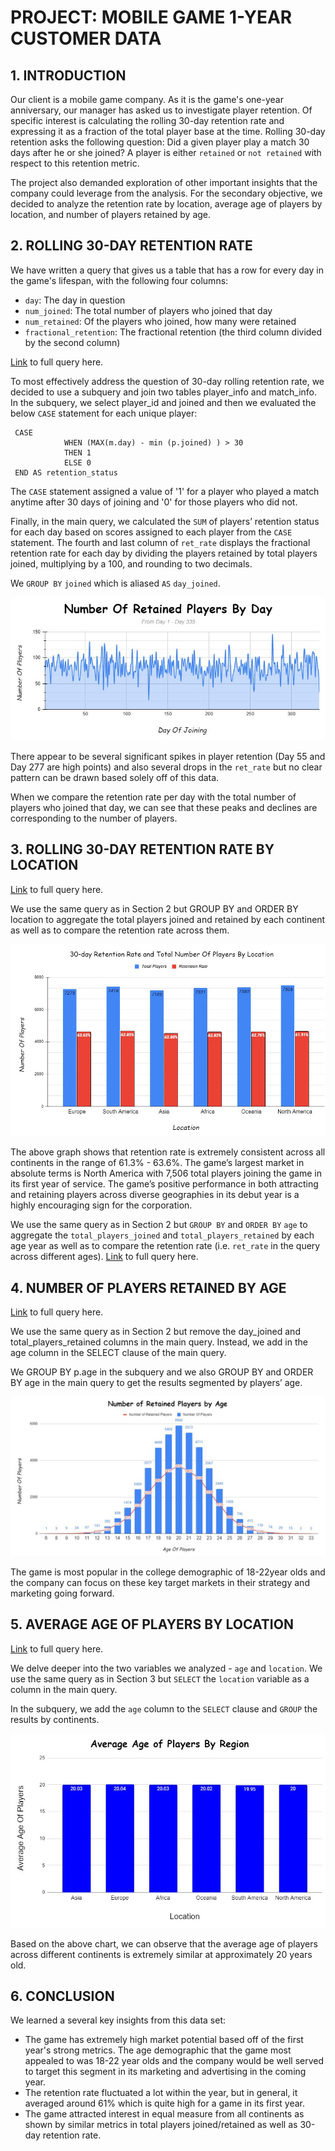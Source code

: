 # PROJECT: MOBILE GAME 1-YEAR CUSTOMER DATA

## 1. INTRODUCTION

Our client is a mobile game company. As it is the game's one-year anniversary, our manager has asked us to investigate player retention. Of specific interest is calculating the rolling 30-day retention rate and expressing it as a fraction of the total player base at the time. Rolling 30-day retention asks the following question: Did a given player play a match 30 days after he or she joined? A player is either `retained` or `not retained` with respect to this retention metric. 

The project also demanded exploration of other important insights that the company could leverage from the analysis. For the secondary objective, we decided to analyze the retention rate by location, average age of players by location, and number of players retained by age.

## 2. ROLLING 30-DAY RETENTION RATE

We have written a query that gives us a table that has a row for every day in the game's lifespan, with the following four columns:
- `day`: The day in question
- `num_joined`: The total number of players who joined that day
- `num_retained`: Of the players who joined, how many were retained
- `fractional_retention`: The fractional retention (the third column divided by the second column)

[Link](Project%20query.txt) to full query here.

To most effectively address the question of 30-day rolling retention rate, we decided to use a subquery and join two tables player_info and match_info. In the subquery, we select  player_id and joined and then we evaluated the below `CASE` statement for each unique player:
```
 CASE  
            WHEN (MAX(m.day) - min (p.joined) ) > 30 
            THEN 1
            ELSE 0
 END AS retention_status
```
The `CASE` statement assigned a value of '1' for a player who played a match anytime after 30 days of joining and '0' for those players who did not.

Finally, in the main query, we calculated the `SUM` of players’ retention status for each day based on scores assigned to each player from the `CASE` statement. The fourth and last column of `ret_rate` displays the fractional retention rate for each day by dividing the players retained by total players joined, multiplying by a 100, and rounding to two decimals. 

We `GROUP BY` `joined` which is aliased `AS` `day_joined`.

![Rolling 30-day Retention Rate](/Screenshot%202022-02-28%20235144.jpg)

There appear to be several significant spikes in player retention (Day 55 and Day 277 are high points) and also several drops in the `ret_rate` but no clear pattern can be drawn based solely off of this data. 

When we compare the retention rate per day with the total number of players who joined that day, we can see that these peaks and declines are corresponding to the number of players. 

## 3. ROLLING 30-DAY RETENTION RATE BY LOCATION

[Link](Project%20query.txt) to full query here.

We use the same query as in Section 2 but GROUP BY and ORDER BY location to aggregate the total players joined and retained by each continent as well as to compare the retention rate across them. 

![Retention rate by location](/Screenshot%202022-03-01%20001049.jpg)

The above graph shows that retention rate is extremely consistent across all continents in the range of 61.3% - 63.6%. The game’s largest market in absolute terms is North America with 7,506 total players joining the game in its first year of service. The game’s positive performance in both attracting and retaining players across diverse geographies in its debut year is a highly encouraging sign for the corporation. 

We use the same query as in Section 2 but `GROUP BY` and `ORDER BY` `age` to aggregate the `total_players_joined` and `total_players_retained` by each age year as well as to compare the retention rate (i.e. `ret_rate` in the query across different ages). 
[Link](Project%20query.txt) to full query here.

## 4. NUMBER OF PLAYERS RETAINED BY AGE

[Link](Project%20query.txt) to full query here.

We use the same query as in Section 2 but remove the day_joined and total_players_retained columns in the main query. Instead, we add in the age column in the SELECT clause of the main query.
 
We GROUP BY p.age in the subquery and  we also GROUP BY and ORDER BY age in the main query to get the results segmented by players’ age. 

![Number of Players joined and Players retained by Age](/Screenshot%202022-03-01%20002627.jpg)

The game is most popular in the college demographic of 18-22year olds and the company can focus on these key target markets in their strategy and marketing going forward.

## 5. AVERAGE AGE OF PLAYERS BY LOCATION

[Link](Project%20query.txt) to full query here.

We delve deeper into the two variables we analyzed - `age` and `location`. We use the same query as in Section 3 but `SELECT` the `location` variable as a column in the main query. 

In the subquery, we add the `age` column to the `SELECT` clause and `GROUP` the results by continents.

![Average Age of Players by Location](/Screenshot%202022-03-01%20004231.jpg)

Based on the above chart, we can observe that the average age of players across different continents is extremely similar at approximately 20 years old. 

## 6. CONCLUSION

We learned a several key insights from this data set:
- The game has extremely high market potential based off of the first year's strong metrics. The age demographic that the game most appealed to was 18-22 year olds and the company would be well served to target this segment in its marketing and advertising in the coming year.
- The retention rate fluctuated a lot within the year, but in general, it averaged around 61% which is quite high for a game in its first year.
- The game attracted interest in equal measure from all continents as shown by similar metrics in total players joined/retained as well as 30-day retention rate.


